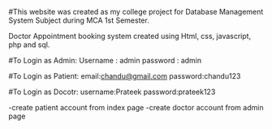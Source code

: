 #This website was created as my college project for Database Management System Subject during MCA 1st Semester.

Doctor Appointment booking system created using Html, css, javascript, php and sql.

#To Login as Admin:
Username : admin
password : admin

#To Login as Patient:
email:chandu@gmail.com
password:chandu123

#To Login as Docotr:
username:Prateek
password:prateek123

-create patient account from index page
-create doctor account from admin page
